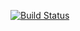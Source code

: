 [![Build Status](https://travis-ci.com/indic-dict/stardict-oriya.svg?branch=master)](https://travis-ci.com/indic-dict/stardict-oriya)
